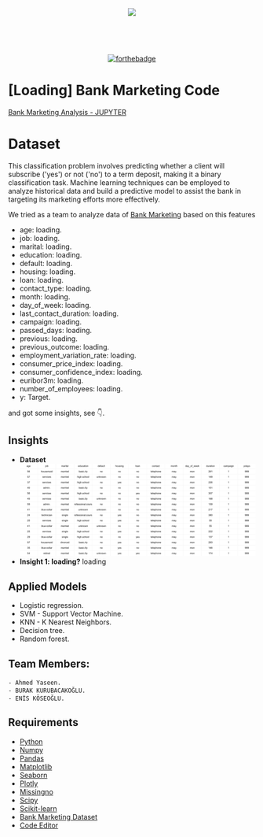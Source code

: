 <div align="center" style="margin: 30px;">
<img src="imgs/bank.jpg" align="center" />
</div>

<br />
<br />

<div align="center">

[![forthebadge](https://forthebadge.com/images/badges/made-with-python.svg)](http://forthebadge.com)

</div>

# [Loading] Bank Marketing Code
[Bank Marketing Analysis - JUPYTER](https://nbviewer.org/github/ahmedy19/bank_marketing_classification/blob/main/bank_marketing_classification.ipynb)



# Dataset
This classification problem involves predicting whether a client will subscribe ('yes') or not ('no') to a term deposit, making it a binary classification task. Machine learning techniques can be employed to analyze historical data and build a predictive model to assist the bank in targeting its marketing efforts more effectively.

We tried as a team to analyze data of [Bank Marketing](https://archive.ics.uci.edu/dataset/222/bank+marketing) based on this features

- age: loading.
- job: loading.
- marital: loading.
- education: loading.
- default: loading.
- housing: loading.
- loan: loading.
- contact_type: loading.
- month: loading.
- day_of_week: loading.
- last_contact_duration: loading.
- campaign: loading.
- passed_days: loading.
- previous: loading.
- previous_outcome: loading.
- employment_variation_rate: loading.
- consumer_price_index: loading.
- consumer_confidence_index: loading.
- euribor3m: loading.
- number_of_employees: loading.
- y: Target.


and got some insights, see 👇.


## Insights

- **Dataset**
    ![image](/imgs/1d.png)
- **Insight 1: loading?**
    loading


## Applied Models
- Logistic regression.
- SVM - Support Vector Machine.
- KNN - K Nearest Neighbors.
- Decision tree.
- Random forest.

  
## Team Members:
    - Ahmed Yaseen.
    - BURAK KURUBACAKOĞLU.
    - ENİS KÖSEOĞLU.

## Requirements 

- [Python](https://www.python.org)
- [Numpy](https://numpy.org/)
- [Pandas](https://pandas.pydata.org)
- [Matplotlib](https://matplotlib.org)
- [Seaborn](https://seaborn.pydata.org)
- [Plotly](https://plotly.com)
- [Missingno](https://pypi.org/project/missingno/)
- [Scipy](https://scipy.org/)
- [Scikit-learn](https://scikit-learn.org/)
- [Bank Marketing Dataset](https://archive.ics.uci.edu/dataset/222/bank+marketing)
- [Code Editor](https://code.visualstudio.com)

